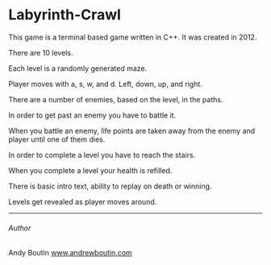 Labyrinth-Crawl
===============

This game is a terminal based game written in C++.  It was created in 2012.

There are 10 levels.

Each level is a randomly generated maze.

Player moves with a, s, w, and d.  Left, down, up, and right.

There are a number of enemies, based on the level, in the paths.

In order to get past an enemy you have to battle it.

When you battle an enemy, life points are taken away from the
enemy and player until one of them dies.

In order to complete a level you have to reach the stairs.

When you complete a level your health is refilled.

There is basic intro text, ability to replay on death or winning.

Levels get revealed as player moves around.

---

###### Author

Andy Boutin
www.andrewboutin.com
